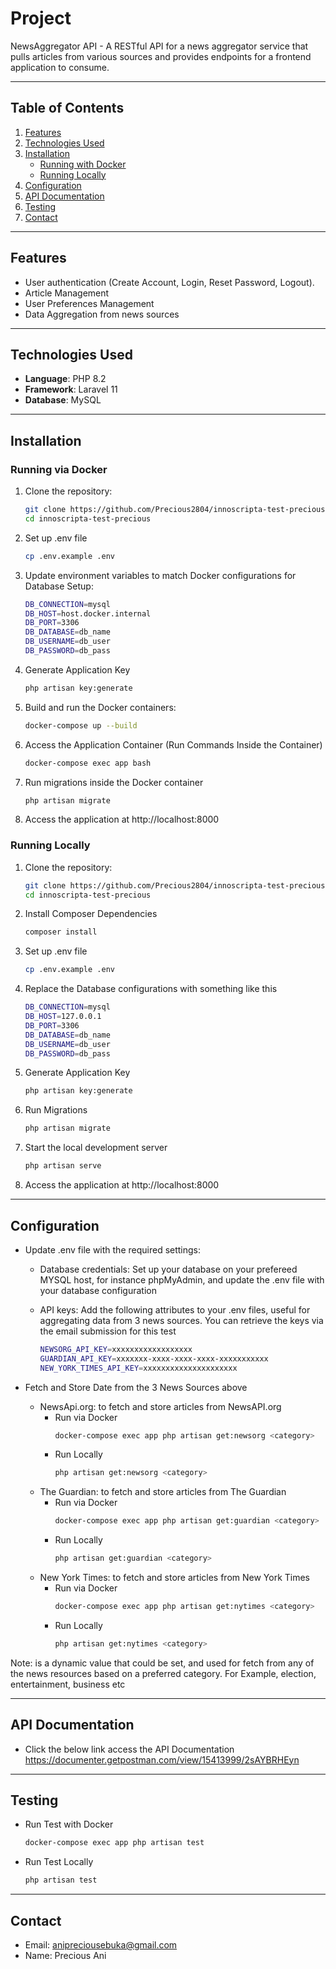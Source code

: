 # **Project**

NewsAggregator API - A RESTful API for a news aggregator service that pulls articles from various sources and provides endpoints for a frontend application to consume.

---

## **Table of Contents**

1. [Features](#features)
2. [Technologies Used](#technologies-used)
3. [Installation](#installation)
    - [Running with Docker](#running-via-docker)
    - [Running Locally](#running-locally)
4. [Configuration](#configuration)
5. [API Documentation](#api-documentation)
6. [Testing](#testing)
7. [Contact](#contact)

---

## **Features**

-   User authentication (Create Account, Login, Reset Password, Logout).
-   Article Management
-   User Preferences Management
-   Data Aggregation from news sources

---

## **Technologies Used**

-   **Language**: PHP 8.2
-   **Framework**: Laravel 11
-   **Database**: MySQL

---

## **Installation**

### **Running via Docker**

1. Clone the repository:
   ```bash
   git clone https://github.com/Precious2804/innoscripta-test-precious.git
   cd innoscripta-test-precious

2. Set up .env file
   ```bash
   cp .env.example .env

3. Update environment variables to match Docker configurations for Database Setup:
   ```bash
   DB_CONNECTION=mysql
   DB_HOST=host.docker.internal
   DB_PORT=3306
   DB_DATABASE=db_name
   DB_USERNAME=db_user
   DB_PASSWORD=db_pass 

4. Generate Application Key
   ```bash
   php artisan key:generate

5. Build and run the Docker containers:
   ```bash
   docker-compose up --build

6. Access the Application Container (Run Commands Inside the Container)
   ```bash
   docker-compose exec app bash   

7. Run migrations inside the Docker container
   ```bash
   php artisan migrate


8. Access the application at http://localhost:8000


### **Running Locally**

1. Clone the repository:
   ```bash
   git clone https://github.com/Precious2804/innoscripta-test-precious.git
   cd innoscripta-test-precious

2. Install Composer Dependencies
   ```bash
   composer install

3. Set up .env file
   ```bash
   cp .env.example .env

4. Replace the Database configurations with something like this
   ```bash
   DB_CONNECTION=mysql
   DB_HOST=127.0.0.1
   DB_PORT=3306
   DB_DATABASE=db_name
   DB_USERNAME=db_user
   DB_PASSWORD=db_pass 

5. Generate Application Key
   ```bash
   php artisan key:generate

6. Run Migrations
   ```bash
   php artisan migrate

7. Start the local development server
   ```bash
   php artisan serve

8. Access the application at http://localhost:8000 


---


## **Configuration**

- Update .env file with the required settings:
  - Database credentials: Set up your database on your prefereed MYSQL host, for instance phpMyAdmin, and update the .env file with your database configuration

  - API keys: Add the following attributes to your .env files, useful for aggregating data from 3 news sources. You can retrieve the keys via the email submission for this test
    ```bash
    NEWSORG_API_KEY=xxxxxxxxxxxxxxxxxx
    GUARDIAN_API_KEY=xxxxxxx-xxxx-xxxx-xxxx-xxxxxxxxxxx
    NEW_YORK_TIMES_API_KEY=xxxxxxxxxxxxxxxxxxxxx

- Fetch and Store Date from the 3 News Sources above

  - NewsApi.org: to fetch and store articles from NewsAPI.org
    - Run via Docker
      ```bash
      docker-compose exec app php artisan get:newsorg <category>  
    - Run Locally
      ```bash
      php artisan get:newsorg <category>

  - The Guardian: to fetch and store articles from The Guardian
    - Run via Docker
      ```bash
      docker-compose exec app php artisan get:guardian <category>
    - Run Locally
      ```bash
      php artisan get:guardian <category>


  - New York Times: to fetch and store articles from New York Times
    - Run via Docker
      ```bash
      docker-compose exec app php artisan get:nytimes <category>
    - Run Locally
      ```bash
      php artisan get:nytimes <category>


Note: <category> is a dynamic value that could be set, and used for fetch from any of the news resources based on a preferred category. For Example, election, entertainment, business etc


---


## **API Documentation**

- Click the below link access the API Documentation
  https://documenter.getpostman.com/view/15413999/2sAYBRHEyn  

---


## **Testing**

- Run Test with Docker
  ```bash
  docker-compose exec app php artisan test

- Run Test Locally
  ```bash
  php artisan test  

---


## **Contact**

- Email: anipreciousebuka@gmail.com
- Name: Precious Ani
  

